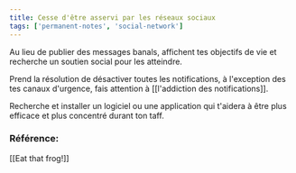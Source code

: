 ```yaml
---
title: Cesse d'être asservi par les réseaux sociaux
tags: ['permanent-notes', 'social-network']
---
```


Au lieu de publier des messages banals, affichent tes objectifs de vie et recherche un soutien social pour les atteindre.

Prend la résolution de désactiver toutes les notifications, à l'exception des tes canaux d'urgence, fais attention à [[l'addiction des notifications]].

Recherche et installer un logiciel ou une application qui t'aidera à être plus efficace et plus concentré durant ton taff.


### Référence: 
[[Eat that frog!]]
